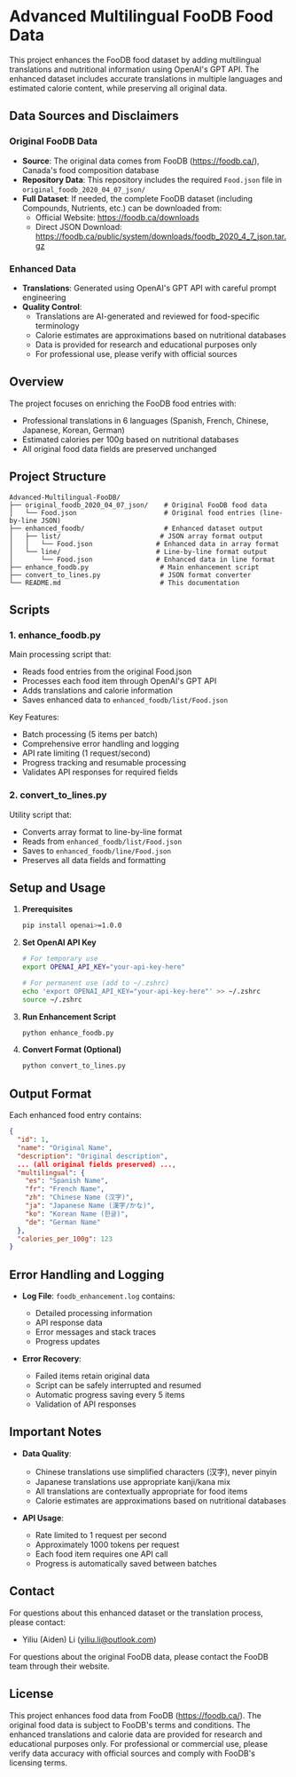 # Advanced Multilingual FooDB Food Data

This project enhances the FooDB food dataset by adding multilingual translations and nutritional information using OpenAI's GPT API. The enhanced dataset includes accurate translations in multiple languages and estimated calorie content, while preserving all original data.

## Data Sources and Disclaimers

### Original FooDB Data
- **Source**: The original data comes from FooDB (https://foodb.ca/), Canada's food composition database
- **Repository Data**: This repository includes the required `Food.json` file in `original_foodb_2020_04_07_json/`
- **Full Dataset**: If needed, the complete FooDB dataset (including Compounds, Nutrients, etc.) can be downloaded from:
  - Official Website: https://foodb.ca/downloads
  - Direct JSON Download: https://foodb.ca/public/system/downloads/foodb_2020_4_7_json.tar.gz

### Enhanced Data
- **Translations**: Generated using OpenAI's GPT API with careful prompt engineering
- **Quality Control**:
  - Translations are AI-generated and reviewed for food-specific terminology
  - Calorie estimates are approximations based on nutritional databases
  - Data is provided for research and educational purposes only
  - For professional use, please verify with official sources

## Overview

The project focuses on enriching the FooDB food entries with:
- Professional translations in 6 languages (Spanish, French, Chinese, Japanese, Korean, German)
- Estimated calories per 100g based on nutritional databases
- All original food data fields are preserved unchanged

## Project Structure

```
Advanced-Multilingual-FooDB/
├── original_foodb_2020_04_07_json/    # Original FooDB food data
│   └── Food.json                      # Original food entries (line-by-line JSON)
├── enhanced_foodb/                    # Enhanced dataset output
│   ├── list/                         # JSON array format output
│   │   └── Food.json                # Enhanced data in array format
│   └── line/                        # Line-by-line format output
│       └── Food.json                # Enhanced data in line format
├── enhance_foodb.py                  # Main enhancement script
├── convert_to_lines.py               # JSON format converter
└── README.md                         # This documentation
```

## Scripts

### 1. enhance_foodb.py
Main processing script that:
- Reads food entries from the original Food.json
- Processes each food item through OpenAI's GPT API
- Adds translations and calorie information
- Saves enhanced data to `enhanced_foodb/list/Food.json`

Key Features:
- Batch processing (5 items per batch)
- Comprehensive error handling and logging
- API rate limiting (1 request/second)
- Progress tracking and resumable processing
- Validates API responses for required fields

### 2. convert_to_lines.py
Utility script that:
- Converts array format to line-by-line format
- Reads from `enhanced_foodb/list/Food.json`
- Saves to `enhanced_foodb/line/Food.json`
- Preserves all data fields and formatting

## Setup and Usage

1. **Prerequisites**
   ```bash
   pip install openai>=1.0.0
   ```

2. **Set OpenAI API Key**
   ```bash
   # For temporary use
   export OPENAI_API_KEY="your-api-key-here"
   
   # For permanent use (add to ~/.zshrc)
   echo 'export OPENAI_API_KEY="your-api-key-here"' >> ~/.zshrc
   source ~/.zshrc
   ```

3. **Run Enhancement Script**
   ```bash
   python enhance_foodb.py
   ```

4. **Convert Format (Optional)**
   ```bash
   python convert_to_lines.py
   ```

## Output Format

Each enhanced food entry contains:

```json
{
  "id": 1,
  "name": "Original Name",
  "description": "Original description",
  ... (all original fields preserved) ...,
  "multilingual": {
    "es": "Spanish Name",
    "fr": "French Name",
    "zh": "Chinese Name (汉字)",
    "ja": "Japanese Name (漢字/かな)",
    "ko": "Korean Name (한글)",
    "de": "German Name"
  },
  "calories_per_100g": 123
}
```

## Error Handling and Logging

- **Log File**: `foodb_enhancement.log` contains:
  - Detailed processing information
  - API response data
  - Error messages and stack traces
  - Progress updates

- **Error Recovery**:
  - Failed items retain original data
  - Script can be safely interrupted and resumed
  - Automatic progress saving every 5 items
  - Validation of API responses

## Important Notes

- **Data Quality**:
  - Chinese translations use simplified characters (汉字), never pinyin
  - Japanese translations use appropriate kanji/kana mix
  - All translations are contextually appropriate for food items
  - Calorie estimates are approximations based on nutritional databases

- **API Usage**:
  - Rate limited to 1 request per second
  - Approximately 1000 tokens per request
  - Each food item requires one API call
  - Progress is automatically saved between batches

## Contact

For questions about this enhanced dataset or the translation process, please contact:
- Yiliu (Aiden) Li (yiliu.li@outlook.com)

For questions about the original FooDB data, please contact the FooDB team through their website.

## License

This project enhances food data from FooDB (https://foodb.ca/). The original food data is subject to FooDB's terms and conditions. The enhanced translations and calorie data are provided for research and educational purposes only. For professional or commercial use, please verify data accuracy with official sources and comply with FooDB's licensing terms.
